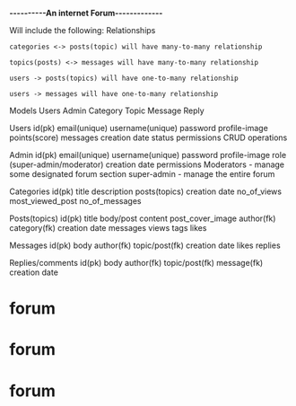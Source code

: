****----------An internet Forum-------------****

Will include the following:
Relationships

    categories <-> posts(topic) will have many-to-many relationship
    
    topics(posts) <-> messages will have many-to-many relationship
    
    users -> posts(topics) will have one-to-many relationship
    
    users -> messages will have one-to-many relationship
Models
    Users
    Admin
    Category
    Topic
    Message
    Reply

Users
    id(pk)
    email(unique)
    username(unique)
    password
    profile-image
    points(score)
    messages
    creation date
    status
    permissions
        CRUD operations

Admin
    id(pk)
    email(unique)
    username(unique)
    password
    profile-image
    role (super-admin/moderator)
    creation date
    permissions
        Moderators - manage some designated forum section
        super-admin - manage the entire forum

Categories
    id(pk)
    title
    description
    posts(topics)
    creation date
    no_of_views
    most_viewed_post
    no_of_messages

Posts(topics)
    id(pk)
    title
    body/post content
    post_cover_image
    author(fk)
    category(fk)
    creation date
    messages
    views
    tags
    likes

Messages
    id(pk)
    body
    author(fk)
    topic/post(fk)
    creation date
    likes
    replies

Replies/comments
    id(pk)
    body
    author(fk)
    topic/post(fk)
    message(fk)
    creation date
# forum
# forum
# forum
